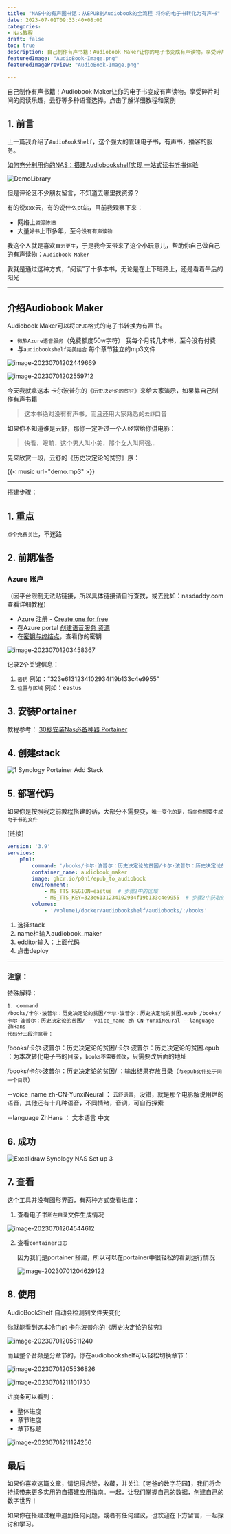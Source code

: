 ```yaml
---
title: "NAS中的有声图书馆：从EPUB到Audiobook的全流程 将你的电子书转化为有声书"
date: 2023-07-01T09:33:40+08:00
categories:
- Nas教程
draft: false
toc: true
description: 自己制作有声书籍！Audiobook Maker让你的电子书变成有声读物。享受碎片时间的阅读乐趣，云舒等多种语音选择。点击了解详细教程和案例。
featuredImage: "AudioBook-Image.png"
featuredImagePreview: "AudioBook-Image.png"

---
```

自己制作有声书籍！Audiobook Maker让你的电子书变成有声读物。享受碎片时间的阅读乐趣，云舒等多种语音选择。点击了解详细教程和案例
<!--more-->

## 1. 前言

上一篇我介绍了`AudioBookShelf`，这个强大的管理电子书，有声书，播客的服务。

[如何充分利用你的NAS：搭建Audiobookshelf实现 一站式读书听书体验](/how-to-install-audiobookshelf-on-your-nas/)

![DemoLibrary](202306290221993.png)

但是评论区不少朋友留言，不知道去哪里找资源？

有的说xxx云，有的说什么pt站，目前我观察下来：

- 网络上`资源陈旧`
- 大量`好书`上市多年，至今`没有有声读物`

我这个人就是喜欢`自力更生`，于是我今天带来了这个小玩意儿，帮助你自己做自己的有声读物：`Audiobook Maker`

我就是通过这种方式，“阅读”了十多本书，无论是在上下班路上，还是看着午后的阳光

---

## 介绍Audiobook Maker

Audiobook Maker可以将`EPUB`格式的电子书转换为有声书。

- `微软Azure语音服务`（免费额度50w字符）
  我每个月转几本书，至今没有付费
- 与`audiobookshelf完美结合`
  每个章节独立的mp3文件

![image-20230701202449669](image-20230701202449669.png)

![image-20230701202559712](image-20230701202559712.png)



今天我就拿这本  卡尔波普尔的《`历史决定论的贫穷`》来给大家演示，如果靠自己制作有声书籍

> 这本书绝对没有有声书，而且还用大家熟悉的`云舒`口音

如果你不知道谁是云舒，那你一定听过一个人经常给你讲电影：

> 快看，眼前，这个男人叫小美，那个女人叫阿强...

先来欣赏一段，云舒的《历史决定论的贫穷》序：

{{< music url="demo.mp3" >}}

---

搭建步骤：

## 1. 重点

`点个免费关注`，不迷路



##  2. 前期准备

### Azure 账户

（因平台限制无法贴链接，所以具体链接请自行查找，或去比如：nasdaddy.com 查看详细教程）

- Azure 注册 - [Create one for free](https://azure.microsoft.com/free/cognitive-services)
- 在Azure portal [创建语音服务 资源](https://portal.azure.com/#create/Microsoft.CognitiveServicesSpeechServices)
- 在[密钥与终结点](https://learn.microsoft.com/en-us/azure/cognitive-services/cognitive-services-apis-create-account#get-the-keys-for-your-resource)，查看你的密钥

![image-20230701203458367](image-20230701203458367.png)

记录2个关键信息：

1. `密钥`  例如：“323e6131234102934f19b133c4e9955”
2. `位置与区域` 例如：eastus

## 3. 安装Portainer

教程参考：
[30秒安装Nas必备神器 Portainer](/how-to-install-portainer-in-nas/)


## 4. 创建stack

![1 Synology Portainer Add Stack](https://img-nasdaddy.liuxingoo.cn/img/202306061552130.png)

## 5.  部署代码

如果你是按照我之前教程搭建的话，大部分不需要变，`唯一变化的是，指向你想要生成电子书的文件`

[链接]

```yaml
version: '3.9'
services:
    p0n1:
        command: '/books/卡尔·波普尔：历史决定论的贫困/卡尔·波普尔：历史决定论的贫困.epub /books/卡尔·波普尔：历史决定论的贫困/ --voice_name zh-CN-YunxiNeural --language ZhHans'
        container_name: audiobook_maker
        image: ghcr.io/p0n1/epub_to_audiobook
        environment:
            - MS_TTS_REGION=eastus  # 步骤2中的区域
            - MS_TTS_KEY=323e6131234102934f19b133c4e9955  # 步骤2中获取的密钥（此密钥是我的密钥）
        volumes:
            - '/volume1/docker/audiobookshelf/audiobooks/:/books'

```

1. 选择stack
2. name栏输入audiobook_maker
3. edditor输入：上面代码
4. 点击deploy

---

### 注意：

特殊解释：

```
1. command
/books/卡尔·波普尔：历史决定论的贫困/卡尔·波普尔：历史决定论的贫困.epub /books/卡尔·波普尔：历史决定论的贫困/ --voice_name zh-CN-YunxiNeural --language ZhHans
代码分三段注意看：
```

/books/卡尔·波普尔：历史决定论的贫困/卡尔·波普尔：历史决定论的贫困.epub ：为本次转化电子书的目录，`books不需要修改`，只需要改后面的地址

/books/卡尔·波普尔：历史决定论的贫困/  ：输出结果存放目录（`与epub文件处于同一个目录`）

--voice_name zh-CN-YunxiNeural  ： `云舒语音`，没错，就是那个电影解说用烂的语音，其他还有十几种语音，不同情绪，音调，可自行探索

--language ZhHans  ： 文本语言  中文

## 6. 成功

![Excalidraw Synology NAS Set up 3](https://img-nasdaddy.liuxingoo.cn/img/202306061556495.png)



## 7. 查看

这个工具并没有图形界面，有两种方式查看进度：

1. 查看电子书`所在目录`文件生成情况

![image-20230701204544612](image-20230701204544612.png)

2. 查看`container日志`

   因为我们是portainer 搭建，所以可以在portainer中很轻松的看到运行情况

   ![image-20230701204629122](image-20230701204629122.png)

## 8. 使用

AudioBookShelf 自动会检测到文件夹变化

你就能看到这本冷门的 卡尔波普尔的《历史决定论的贫穷》

![image-20230701205511240](image-20230701205511240.png)



而且整个音频是分章节的，你在audiobookshelf可以轻松切换章节：

![image-20230701205536826](image-20230701205536826.png)

![image-20230701211101730](image-20230701211101730.png)

进度条可以看到：

- 整体进度
- 章节进度
- 章节标题

![image-20230701211124256](image-20230701211124256.png)



## 最后

如果你喜欢这篇文章，请记得点赞，收藏，并关注【老爸的数字花园】，我们将会持续带来更多实用的自搭建应用指南。一起，让我们掌握自己的数据，创建自己的数字世界！



如果你在搭建过程中遇到任何问题，或者有任何建议，也欢迎在下方留言，一起探讨和学习。